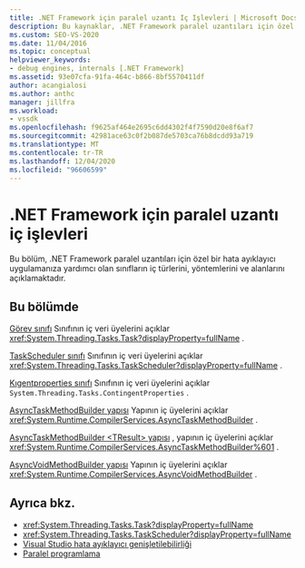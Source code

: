 ```yaml
---
title: .NET Framework için paralel uzantı Iç Işlevleri | Microsoft Docs
description: Bu kaynaklar, .NET Framework paralel uzantıları için özel bir hata ayıklayıcı uygulamak üzere kullanılan sınıfların iç türlerini, yöntemlerini ve alanlarını anlatmaktadır.
ms.custom: SEO-VS-2020
ms.date: 11/04/2016
ms.topic: conceptual
helpviewer_keywords:
- debug engines, internals [.NET Framework]
ms.assetid: 93e07cfa-91fa-464c-b866-8bf5570411df
author: acangialosi
ms.author: anthc
manager: jillfra
ms.workload:
- vssdk
ms.openlocfilehash: f9625af464e2695c6dd4302f4f7590d20e8f6af7
ms.sourcegitcommit: 42981ace63c0f2b087de5703ca76b8dcdd93a719
ms.translationtype: MT
ms.contentlocale: tr-TR
ms.lasthandoff: 12/04/2020
ms.locfileid: "96606599"
---
```

# <a name="parallel-extension-internals-for-the-net-framework"></a>.NET Framework için paralel uzantı iç işlevleri
Bu bölüm, .NET Framework paralel uzantıları için özel bir hata ayıklayıcı uygulamanıza yardımcı olan sınıfların iç türlerini, yöntemlerini ve alanlarını açıklamaktadır.

## <a name="in-this-section"></a>Bu bölümde
 [Görev sınıfı](../../extensibility/debugger/task-class-internal-members.md) Sınıfının iç veri üyelerini açıklar <xref:System.Threading.Tasks.Task?displayProperty=fullName> .

 [TaskScheduler sınıfı](../../extensibility/debugger/taskscheduler-class-internal-members.md) Sınıfının iç veri üyelerini açıklar <xref:System.Threading.Tasks.TaskScheduler?displayProperty=fullName> .

 [Kıgentproperties sınıfı](../../extensibility/debugger/contingentproperties-class-internal-members.md) Sınıfının iç veri üyelerini açıklar `System.Threading.Tasks.ContingentProperties` .

 [AsyncTaskMethodBuilder yapısı](../../extensibility/debugger/asynctaskmethodbuilder-structure-internal-members.md) Yapının iç üyelerini açıklar <xref:System.Runtime.CompilerServices.AsyncTaskMethodBuilder> .

 [AsyncTaskMethodBuilder \<TResult> yapısı](../../extensibility/debugger/asynctaskmethodbuilder-tresult-structure-internal-members.md) , yapının iç üyelerini açıklar <xref:System.Runtime.CompilerServices.AsyncTaskMethodBuilder%601> .

 [AsyncVoidMethodBuilder yapısı](../../extensibility/debugger/asyncvoidmethodbuilder-structure-internal-members.md) Yapının iç üyelerini açıklar <xref:System.Runtime.CompilerServices.AsyncVoidMethodBuilder> .

## <a name="see-also"></a>Ayrıca bkz.
- <xref:System.Threading.Tasks.Task?displayProperty=fullName>
- <xref:System.Threading.Tasks.TaskScheduler?displayProperty=fullName>
- [Visual Studio hata ayıklayıcı genişletilebilirliği](../../extensibility/debugger/visual-studio-debugger-extensibility.md)
- [Paralel programlama](/dotnet/standard/parallel-programming/index)
